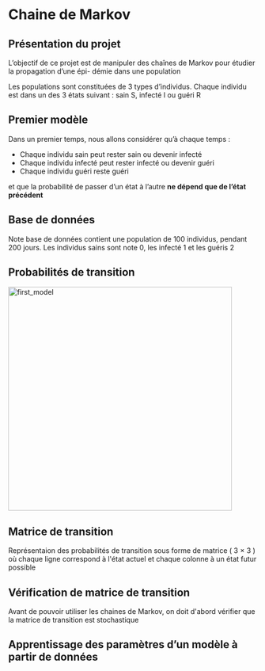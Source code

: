 # Chaine de Markov

## Présentation du projet
<p>
  L’objectif de ce projet est de manipuler des chaînes de Markov pour étudier la propagation d’une épi-
démie dans une population
  </p>
  <p> 
Les populations sont constituées de 3 types d’individus. Chaque individu est dans un
des 3 états suivant : sain S, infecté I ou guéri R
  </p>
  
  ## Premier modèle 
  Dans un premier temps, nous allons considérer qu’à chaque temps :
  <ul> 
  <li> Chaque individu sain peut rester sain ou devenir infecté </li>
  <li> Chaque individu infecté peut rester infecté ou devenir guéri </li>
  <li> Chaque individu guéri reste guéri </li>
  </ul>
  et que la probabilité de passer d’un état à l’autre <Strong >ne dépend que de l’état précédent </Strong>
  
  ## Base de données 
 Note base de données contient une population de 100 individus, pendant 200 jours.
 Les individus sains sont note 0, les infecté 1 et les guéris 2
 
  ## Probabilités de transition 
  <img width="452" alt="first_model" src="https://user-images.githubusercontent.com/77555379/169696000-37d16e86-975f-4257-97ea-4915f04a9edd.PNG">

  ## Matrice de transition 
 Représentaion des probabilités de transition sous forme de matrice ( 3 × 3 ) où chaque ligne correspond à l'état actuel et chaque colonne à un état futur possible
 
 
 ## Vérification de matrice de transition 
 
 Avant de pouvoir utiliser les chaines de Markov, on doit d'abord vérifier que la matrice de transition est stochastique 
## Apprentissage des paramètres d’un modèle à partir de données
